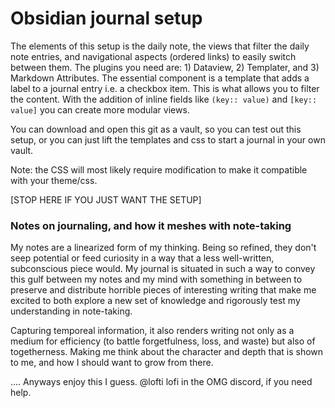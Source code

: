 # Obsidian journal setup

The elements of this setup is the daily note, the views that filter the daily note entries, and navigational aspects (ordered links) to easily switch between them. The plugins you need are: 1) Dataview, 2) Templater, and 3) Markdown Attributes. The essential component is a template that adds a label to a journal entry i.e. a checkbox item. This is what allows you to filter the content. With the addition of inline fields like `(key:: value)` and `[key:: value]` you can create more modular views.

You can download and open this git as a vault, so you can test out this setup, or you can just lift the templates and css to start a journal in your own vault.

Note: the CSS will most likely require modification to make it compatible with your theme/css.

[STOP HERE IF YOU JUST WANT THE SETUP]

### Notes on journaling, and how it meshes with note-taking

My notes are a linearized form of my thinking. Being so refined, they don't seep potential or feed curiosity in a way that a less well-written, subconscious piece would. My journal is situated in such a way to convey this gulf between my notes and my mind with something in between to preserve and distribute horrible pieces of interesting writing that make me excited to both explore a new set of knowledge and rigorously test my understanding in note-taking. 

Capturing temporeal information, it also renders writing not only as a medium for efficiency (to battle forgetfulness, loss, and waste) but also of togetherness. Making me think about the character and depth that is shown to me, and how I should want to grow from there.

.... Anyways enjoy this I guess. @lofti lofi in the OMG discord, if you need help. 

